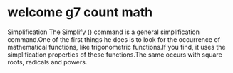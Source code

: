 # welcome g7 count math

Simplification
The Simplify () command is a general simplification command.One of the first
things he does is to look for the occurrence of mathematical functions,
like trigonometric functions.If you find, it uses the simplification properties
of these functions.The same occurs with square roots, radicals and powers.
